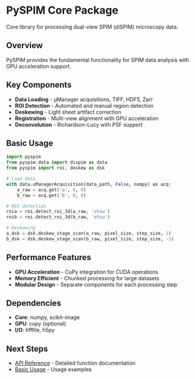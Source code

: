 # PySPIM Core Package

Core library for processing dual-view SPIM (diSPIM) microscopy data.

## Overview

PySPIM provides the fundamental functionality for SPIM data analysis with GPU acceleration support.

## Key Components

- **Data Loading** - μManager acquisitions, TIFF, HDF5, Zarr
- **ROI Detection** - Automated and manual region detection
- **Deskewing** - Light sheet artifact correction
- **Registration** - Multi-view alignment with GPU acceleration
- **Deconvolution** - Richardson-Lucy with PSF support

## Basic Usage

```python
import pyspim
from pyspim.data import dispim as data
from pyspim import roi, deskew as dsk

# Load data
with data.uManagerAcquisition(data_path, False, numpy) as acq:
    a_raw = acq.get('a', 0, 0)
    b_raw = acq.get('b', 0, 0)

# ROI detection
roia = roi.detect_roi_3d(a_raw, 'otsu')
roib = roi.detect_roi_3d(b_raw, 'otsu')

# Deskewing
a_dsk = dsk.deskew_stage_scan(a_raw, pixel_size, step_size, 1)
b_dsk = dsk.deskew_stage_scan(b_raw, pixel_size, step_size, -1)
```

## Performance Features

- **GPU Acceleration** - CuPy integration for CUDA operations
- **Memory Efficient** - Chunked processing for large datasets
- **Modular Design** - Separate components for each processing step

## Dependencies

- **Core**: numpy, scikit-image
- **GPU**: cupy (optional)
- **I/O**: tifffile, h5py

## Next Steps

- [API Reference](api.md) - Detailed function documentation
- [Basic Usage](../../user-guide/basic-usage.md) - Usage examples 
